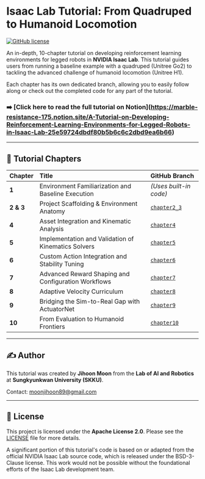 # Isaac Lab Tutorial: From Quadruped to Humanoid Locomotion

[![GitHub license](https://img.shields.io/badge/license-Apache%202.0-blue.svg)](LICENSE)

An in-depth, 10-chapter tutorial on developing reinforcement learning environments for legged robots in **NVIDIA Isaac Lab**. This tutorial guides users from running a baseline example with a quadruped (Unitree Go2) to tackling the advanced challenge of humanoid locomotion (Unitree H1).

Each chapter has its own dedicated branch, allowing you to easily follow along or check out the completed code for any part of the tutorial.

### **➡️ [Click here to read the full tutorial on Notion]**(https://marble-resistance-175.notion.site/A-Tutorial-on-Developing-Reinforcement-Learning-Environments-for-Legged-Robots-in-Isaac-Lab-25e59724dbdf80b5b6c6c2dbd9ea6b66)

---

## 🚀 Tutorial Chapters

| Chapter | Title | GitHub Branch |
| :--- | :--- | :--- |
| **1** | Environment Familiarization and Baseline Execution | *(Uses built-in code)* |
| **2 & 3** | Project Scaffolding & Environment Anatomy | [`chapter2_3`](https://github.com/Lab-of-AI-and-Robotics/IsaacLab-Tutorial/tree/chapter2_3) |
| **4** | Asset Integration and Kinematic Analysis | [`chapter4`](https://github.com/Lab-of-AI-and-Robotics/IsaacLab-Tutorial/tree/chapter4) |
| **5** | Implementation and Validation of Kinematics Solvers | [`chapter5`](https://github.com/Lab-of-AI-and-Robotics/IsaacLab-Tutorial/tree/chapter5) |
| **6** | Custom Action Integration and Stability Tuning | [`chapter6`](https://github.com/Lab-of-AI-and-Robotics/IsaacLab-Tutorial/tree/chapter6) |
| **7** | Advanced Reward Shaping and Configuration Workflows | [`chapter7`](https://github.com/Lab-of-AI-and-Robotics/IsaacLab-Tutorial/tree/chapter7) |
| **8** | Adaptive Velocity Curriculum | [`chapter8`](https://github.com/Lab-of-AI-and-Robotics/IsaacLab-Tutorial/tree/chapter8) |
| **9** | Bridging the Sim-to-Real Gap with ActuatorNet | [`chapter9`](https://github.com/Lab-of-AI-and-Robotics/IsaacLab-Tutorial/tree/chapter9) |
| **10**| From Evaluation to Humanoid Frontiers | [`chapter10`](https://github.com/Lab-of-AI-and-Robotics/IsaacLab-Tutorial/tree/chapter10) |

---

## ✍️ Author

This tutorial was created by **Jihoon Moon** from the **Lab of AI and Robotics** at **Sungkyunkwan University (SKKU)**.

Contact: [moonjihoon89@gmail.com](mailto:moonjihoon89@gmail.com)

---

## 📄 License

This project is licensed under the **Apache License 2.0**. Please see the [LICENSE](LICENSE) file for more details.

A significant portion of this tutorial's code is based on or adapted from the official NVIDIA Isaac Lab source code, which is released under the BSD-3-Clause license. This work would not be possible without the foundational efforts of the Isaac Lab development team.
